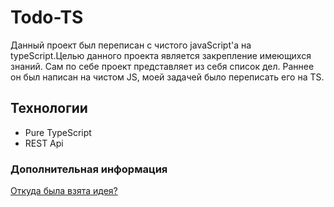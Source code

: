 # Todo-TS

Данный проект был переписан с чистого javaScript'a на typeScript.Целью данного проекта является закрепление имеющихся знаний. Сам по себе проект представляет из себя список дел. Раннее он был написан на чистом JS, моей задачей было переписать его на TS.

## Технологии

- Pure TypeScript
- REST Api

### Дополнительная информация

[Откуда была взята идея?](https://www.youtube.com/@mishanep)
